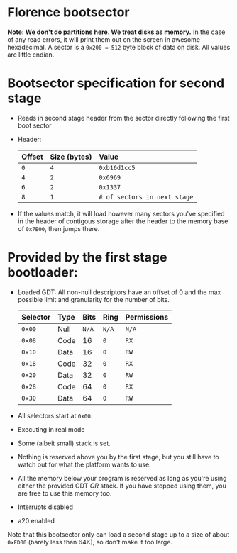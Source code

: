 # Florence bootsector
**Note: We don't do partitions here. We treat disks as memory.**
In the case of any read errors, it will print them out on the screen in awesome hexadecimal.
A sector is a `0x200 = 512` byte block of data on disk.
All values are little endian.

# Bootsector specification for second stage
* Reads in second stage header from the sector directly following the first boot sector
* Header:

  | Offset | Size (bytes) | Value                      |
  |:-------|:-------------|:---------------------------|
  |`0`     |`4`           |`0xb16d1cc5`                |
  |`4`     |`2`           |`0x6969`                    |
  |`6`     |`2`           |`0x1337`                    |
  |`8`     |`1`           |`# of sectors in next stage`|  
* If the values match, it will load however many sectors you've specified in the header of contigous storage after the header to the memory base of `0x7E00`, then jumps there.

# Provided by the first stage bootloader:
* Loaded GDT: All non-null descriptors have an offset of 0 and the max possible limit and granularity for the number of bits. 

  | Selector | Type | Bits | Ring | Permissions |
  |:---------|:-----|:-----|:-----|:------------|
  |`0x00`    | Null |`N/A` |`N/A` |`N/A`        |
  |`0x08`    | Code | 16   |`0`   |`RX`         |
  |`0x10`    | Data | 16   |`0`   |`RW`         |
  |`0x18`    | Code | 32   |`0`   |`RX`         |
  |`0x20`    | Data | 32   |`0`   |`RW`         |
  |`0x28`    | Code | 64   |`0`   |`RX`         |
  |`0x30`    | Data | 64   |`0`   |`RW`         |
* All selectors start at `0x00`.
* Executing in real mode
* Some (albeit small) stack is set.
* Nothing is reserved above you by the first stage, but you still have to watch out for what the platform wants to use.
* All the memory below your program is reserved as long as you're using either the provided GDT *OR* stack. If you have stopped using them, you are free to use this memory too.
* Interrupts disabled
* a20 enabled

Note that this bootsector only can load a second stage up to a size of about `0xFD00` (barely less than 64K), so don't make it too large.
